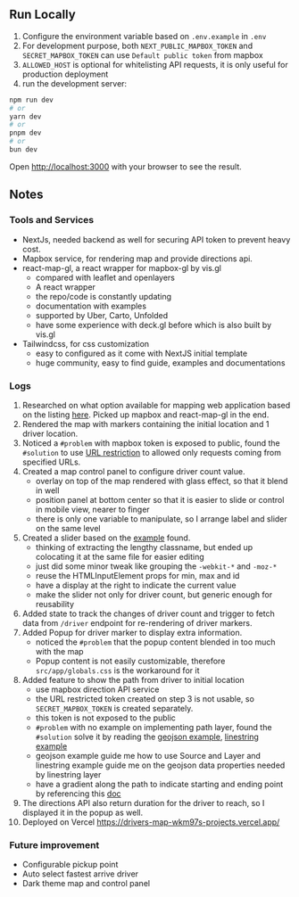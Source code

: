 ## Run Locally
1. Configure the environment variable based on `.env.example` in `.env`
2. For development purpose, both `NEXT_PUBLIC_MAPBOX_TOKEN` and `SECRET_MAPBOX_TOKEN` can use `Default public token` from mapbox
3. `ALLOWED_HOST` is optional for whitelisting API requests, it is only useful for production deployment
4. run the development server:

```bash
npm run dev
# or
yarn dev
# or
pnpm dev
# or
bun dev
```

Open [http://localhost:3000](http://localhost:3000) with your browser to see the result.

## Notes
### Tools and Services
- NextJs, needed backend as well for securing API token to prevent heavy cost.
- Mapbox service, for rendering map and provide directions api.
- react-map-gl, a react wrapper for mapbox-gl by vis.gl
    - compared with leaflet and openlayers
    - A react wrapper
    - the repo/code is constantly updating
    - documentation with examples
    - supported by Uber, Carto, Unfolded
    - have some experience with deck.gl before which is also built by vis.gl
- Tailwindcss, for css customization
    - easy to configured as it come with NextJS initial template
    - huge community, easy to find guide, examples and documentations

### Logs
1. Researched on what option available for mapping web application based on the listing [here](https://github.com/joewdavies/awesome-frontend-gis?tab=readme-ov-file). Picked up mapbox and react-map-gl in the end.
2. Rendered the map with markers containing the initial location and 1 driver location.
3. Noticed a `#problem` with mapbox token is exposed to public, found the `#solution` to use [URL restriction](https://docs.mapbox.com/help/troubleshooting/how-to-use-mapbox-securely/#access-tokens) to allowed only requests coming from specified URLs.
4. Created a map control panel to configure driver count value.
    - overlay on top of the map rendered with glass effect, so that it blend in well
    - position panel at bottom center so that it is easier to slide or control in mobile view, nearer to finger
    - there is only one variable to manipulate, so I arrange label and slider on the same level
5. Created a slider based on the [example](https://preline.co/docs/range-slider.html#overview) found.
    - thinking of extracting the lengthy classname, but ended up colocating it at the same file for easier editing
    - just did some minor tweak like grouping the `-webkit-*` and `-moz-*`
    - reuse the HTMLInputElement props for min, max and id
    - have a display at the right to indicate the current value
    - make the slider not only for driver count, but generic enough for reusability
6. Added state to track the changes of driver count and trigger to fetch data from `/driver` endpoint for re-rendering of driver markers.
7. Added Popup for driver marker to display extra information.
    - noticed the `#problem` that the popup content blended in too much with the map
    - Popup content is not easily customizable, therefore `src/app/globals.css` is the workaround for it
8. Added feature to show the path from driver to initial location
    - use mapbox direction API service
    - the URL restricted token created on step 3 is not usable, so `SECRET_MAPBOX_TOKEN` is created separately.
    - this token is not exposed to the public
    - `#problem` with no example on implementing path layer, found the `#solution` solve it by reading the [geojson example](https://visgl.github.io/react-map-gl/examples/geojson), [linestring example](https://docs.mapbox.com/mapbox-gl-js/example/zoomto-linestring/)
    - geojson example guide me how to use Source and Layer and linestring example guide me on the geojson data properties needed by linestring layer
    - have a gradient along the path to indicate starting and ending point by referencing this [doc](https://docs.mapbox.com/style-spec/reference/layers/#paint-line-line-gradient)
9. The directions API also return duration for the driver to reach, so I displayed it in the popup as well.
10. Deployed on Vercel https://drivers-map-wkm97s-projects.vercel.app/

### Future improvement
- Configurable pickup point
- Auto select fastest arrive driver
- Dark theme map and control panel
